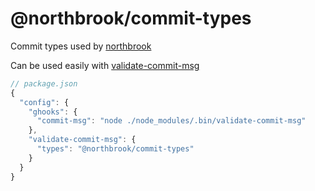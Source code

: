 # @northbrook/commit-types

Commit types used by [northbrook](https://gitub.com/TylorS/northbrook)

Can be used easily with [validate-commit-msg](https://github.com/kentcdodds/validate-commit-msg)

```js
// package.json
{
  "config": {
    "ghooks": {
      "commit-msg": "node ./node_modules/.bin/validate-commit-msg"
    },
    "validate-commit-msg": {
      "types": "@northbrook/commit-types"
    }
  }
}
```
